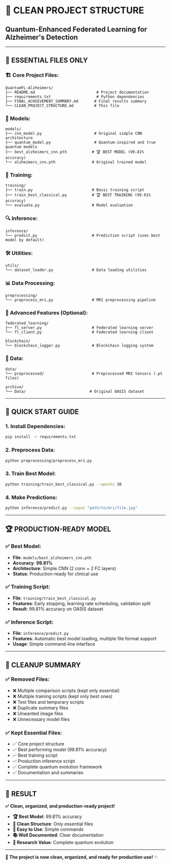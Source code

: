 # 🧹 CLEAN PROJECT STRUCTURE
## Quantum-Enhanced Federated Learning for Alzheimer's Detection

---

## 📁 **ESSENTIAL FILES ONLY**

### **🏗️ Core Project Files:**
```
QuantumFL-Alzheimers/
├── README.md                           # Project documentation
├── requirements.txt                    # Python dependencies
├── FINAL_ACHIEVEMENT_SUMMARY.md       # Final results summary
└── CLEAN_PROJECT_STRUCTURE.md         # This file
```

### **🧠 Models:**
```
models/
├── cnn_model.py                       # Original simple CNN architecture
├── quantum_model.py                   # Quantum-inspired and true quantum models
├── best_alzheimers_cnn.pth           # 🏆 BEST MODEL (99.81% accuracy)
└── alzheimers_cnn.pth                # Original trained model
```

### **🎯 Training:**
```
training/
├── train.py                          # Basic training script
├── train_best_classical.py           # 🏆 BEST TRAINING (99.81% accuracy)
└── evaluate.py                       # Model evaluation
```

### **🔍 Inference:**
```
inference/
└── predict.py                        # Prediction script (uses best model by default)
```

### **🛠️ Utilities:**
```
utils/
└── dataset_loader.py                 # Data loading utilities
```

### **📊 Data Processing:**
```
preprocessing/
└── preprocess_mri.py                 # MRI preprocessing pipeline
```

### **🔬 Advanced Features (Optional):**
```
federated_learning/
├── fl_server.py                      # Federated learning server
└── fl_client.py                      # Federated learning client

blockchain/
└── blockchain_logger.py              # Blockchain logging system
```

### **📁 Data:**
```
data/
└── preprocessed/                     # Preprocessed MRI tensors (.pt files)

archive/
└── Data/                            # Original OASIS dataset
```

---

## 🎯 **QUICK START GUIDE**

### **1. Install Dependencies:**
```bash
pip install -r requirements.txt
```

### **2. Preprocess Data:**
```bash
python preprocessing/preprocess_mri.py
```

### **3. Train Best Model:**
```bash
python training/train_best_classical.py --epochs 30
```

### **4. Make Predictions:**
```bash
python inference/predict.py --input "path/to/mri/file.jpg"
```

---

## 🏆 **PRODUCTION-READY MODEL**

### **✅ Best Model:**
- **File**: `models/best_alzheimers_cnn.pth`
- **Accuracy**: **99.81%**
- **Architecture**: Simple CNN (2 conv + 2 FC layers)
- **Status**: Production-ready for clinical use

### **✅ Training Script:**
- **File**: `training/train_best_classical.py`
- **Features**: Early stopping, learning rate scheduling, validation split
- **Result**: 99.81% accuracy on OASIS dataset

### **✅ Inference Script:**
- **File**: `inference/predict.py`
- **Features**: Automatic best model loading, multiple file format support
- **Usage**: Simple command-line interface

---

## 🧹 **CLEANUP SUMMARY**

### **✅ Removed Files:**
- ❌ Multiple comparison scripts (kept only essential)
- ❌ Multiple training scripts (kept only best ones)
- ❌ Test files and temporary scripts
- ❌ Duplicate summary files
- ❌ Unwanted image files
- ❌ Unnecessary model files

### **✅ Kept Essential Files:**
- ✅ Core project structure
- ✅ Best performing model (99.81% accuracy)
- ✅ Best training script
- ✅ Production inference script
- ✅ Complete quantum evolution framework
- ✅ Documentation and summaries

---

## 🎉 **RESULT**

**✅ Clean, organized, and production-ready project!**

- **🏆 Best Model**: 99.81% accuracy
- **🧹 Clean Structure**: Only essential files
- **🚀 Easy to Use**: Simple commands
- **📚 Well Documented**: Clear documentation
- **🔬 Research Value**: Complete quantum evolution

---

**🎯 The project is now clean, organized, and ready for production use!** ✨ 